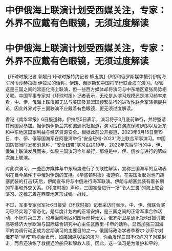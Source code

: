 # 中伊俄海上联演计划受西媒关注，专家：外界不应戴有色眼镜，无须过度解读

# 中伊俄海上联演计划受西媒关注，专家：外界不应戴有色眼镜，无须过度解读

【环球时报记者 郭媛丹 环球时报特约记者
柳玉鹏】伊朗和俄罗斯媒体援引伊朗海军司令沙赫拉姆·伊拉尼的话称，伊朗、俄罗斯和中国将举行联合海军演习。尽管这是三国之间的常态化海上联演，但一些西方媒体却将演习与中东地区紧张局势相关联。中国军事专家对《环球时报》记者表示，无论是从演习规模还是演习频率来看，中、伊、俄海上联演都无法与美国及其盟国频繁举行的进攻性联合军演相提并论，因此外界对于三国联演不应戴着有色眼镜，更无须过度解读。

香港《南华早报》6日报道称，伊拉尼5日表示，演习将于3月底前举行，并将邀请其他国家参加。据伊朗伊斯兰共和国通讯社报道，演习旨在演练保障伊朗以及近东和中东地区国家利益与经济资源安全。根据此前公开报道，2023年3月15日至19日，中、伊、俄等国海军在阿曼湾举行“安全纽带-2023”海上联合军事演习。中国国防部当时发布消息称，“安全纽带”演习由2019年、2022年先后举行的中、伊、俄海上联演发展而来。如果三国演习今年举行，那将是中、伊、俄参与进行的第四次海上联演。

对此次演习，一些西方媒体与中东局势进行了关联性解读，宣称三国海军的互动表明在当今条件下中俄对伊朗的支持。《华盛顿时报》报道称，在美国发起对也门胡塞武装的打击1天后，伊朗宣布将与中俄进行海军联演。伊朗与胡塞武装有着长期的军事和外交关系。《印度时报》声称，三国准备进行一场“令人生畏”的海上联合演习，这标志着在西亚地区形成统一战线。

不过，军事专家张军社6日接受《环球时报》记者采访时表示，中、伊、俄联合演习已经实现了常态化，是年度计划内的正常安排，是三国之间的正常军事合作活动，不针对第三方，也与当前地区和国际形势无关。俄罗斯卫星通讯社6日援引俄高等经济大学欧洲与国际综合研究中心主任瓦西里·卡申的话称，显然加强三国海军的协调行动正成为定期演习的主要目的之一。俄国际政治学者季穆尔·沙菲尔对俄罗斯“皇城”电视台表示，如果回溯以往的演习，你会发现三国不仅练习了对空射击，而且还演练了救援遇险船只和解救人质。因此，这一演习是为维护和平的。

